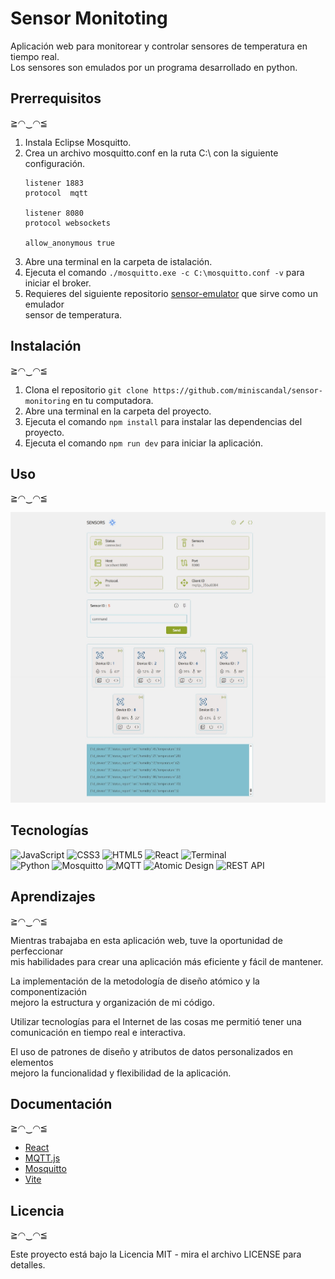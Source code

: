 # Sensor Monitoting

Aplicación web para monitorear y controlar sensores de temperatura en tiempo real.  
Los sensores son emulados por un programa desarrollado en python.

## Prerrequisitos

≧◠‿◠≦

1. Instala Eclipse Mosquitto.
2. Crea un archivo mosquitto.conf en la ruta C:\ con la siguiente configuración.
   ```
   listener 1883
   protocol  mqtt

   listener 8080
   protocol websockets

   allow_anonymous true
   ```
3. Abre una terminal en la carpeta de istalación.
4. Ejecuta el comando `./mosquitto.exe -c C:\mosquitto.conf -v` para  
   iniciar el broker.
5. Requieres del siguiente repositorio
   [sensor-emulator](https://github.com/miniscandal/temperature-sensor-emulator)
   que sirve como un emulador  
   sensor de temperatura.

## Instalación

≧◠‿◠≦

1. Clona el repositorio `git clone https://github.com/miniscandal/sensor-monitoring` en tu computadora.
2. Abre una terminal en la carpeta del proyecto.
3. Ejecuta el comando `npm install` para instalar las dependencias del proyecto.
4. Ejecuta el comando `npm run dev` para iniciar la aplicación.

## Uso

≧◠‿◠≦

<img src="./docs/picture/web-capture-01.jpeg" width="540">

## Tecnologías
![JavaScript](https://img.shields.io/badge/JavaScript-%23323330.svg?style=for-the-badge&logo=javascript&logoColor=%23F7DF1E)
![CSS3](https://img.shields.io/badge/CSS3-%231572B6.svg?style=for-the-badge&logo=css3&logoColor=white)
![HTML5](https://img.shields.io/badge/HTML5-%23E34F26.svg?style=for-the-badge&logo=html5&logoColor=white)
![React](https://img.shields.io/badge/React-%2361DAFB.svg?style=for-the-badge&logo=react&logoColor=black)
![Terminal](https://img.shields.io/badge/Terminal-%23000000.svg?style=for-the-badge)  
![Python](https://img.shields.io/badge/Python-%233776AB.svg?style=for-the-badge&logo=python&logoColor=white)
![Mosquitto](https://img.shields.io/badge/Mosquitto-%233C5280.svg?style=for-the-badge)
![MQTT](https://img.shields.io/badge/MQTT-%23007ACC.svg?style=for-the-badge&logo=MQTT&logoColor=white)
![Atomic Design](https://img.shields.io/badge/Atomic%20Design-red.svg?style=for-the-badge&logo=atomic-design&logoColor=white)
![REST API](https://img.shields.io/badge/API%20Rest-EC9704.svg?style=for-the-badge&logo=api&logoColor=white)

## Aprendizajes

≧◠‿◠≦

Mientras trabajaba en esta aplicación web, tuve la oportunidad de perfeccionar  
mis habilidades para crear una aplicación más eficiente y fácil de mantener.

La implementación de la metodología de diseño atómico y la componentización  
mejoro la estructura y organización de mi código.

Utilizar tecnologías para el Internet de las cosas me permitió tener una  
comunicación en tiempo real e interactiva.

El uso de patrones de diseño y atributos de datos personalizados en elementos  
mejoro la funcionalidad y flexibilidad de la aplicación.

## Documentación

≧◠‿◠≦

* [React](https://react.dev/)
* [MQTT.js](https://github.com/mqttjs/MQTT.js/)
* [Mosquitto](https://mosquitto.org/)
* [Vite](https://vitejs.dev/)

## Licencia

≧◠‿◠≦

Este proyecto está bajo la Licencia MIT - mira el archivo LICENSE para detalles.